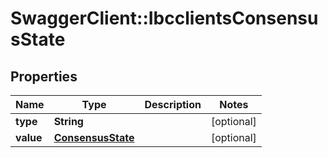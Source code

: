 # SwaggerClient::IbcclientsConsensusState

## Properties
Name | Type | Description | Notes
------------ | ------------- | ------------- | -------------
**type** | **String** |  | [optional] 
**value** | [**ConsensusState**](ConsensusState.md) |  | [optional] 


